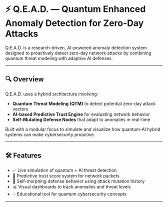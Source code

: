 
# ⚡ Q.E.A.D. — Quantum Enhanced Anomaly Detection for Zero-Day Attacks

Q.E.A.D. is a research-driven, AI-powered anomaly detection system designed to proactively detect zero-day network attacks by combining quantum threat modeling with adaptive AI defenses.


---

## 🔍 Overview

Q.E.A.D. uses a hybrid architecture involving:

- **Quantum Threat Modeling (QTM)** to detect potential zero-day attack vectors
- **AI-based Predictive Trust Engine** for evaluating network behavior
- **Self-Mutating Defense Nodes** that adapt to anomalies in real-time

Built with a modular focus to simulate and visualize how quantum-AI hybrid systems can make cybersecurity proactive.

---

## 🛠️ Features

- ✅ Live simulation of quantum + AI threat detection
- 🧠 Predictive trust score system for network packets
- 🔁 Self-morphing defense behavior using attack mutation history
- 📊 Visual dashboards to track anomalies and threat levels
- 💡 Educational tool for quantum cybersecurity concepts

---
